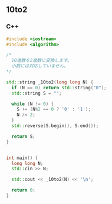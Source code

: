## 10to2
### C++
```cpp
#include <iostream>
#include <algorithm>

/*
  10進数を2進数に変換します。
  小数には対応していません。
*/

std::string _10to2(long long N) {
  if (N == 0) return std::string("0");
  std::string S = "";

  while (N != 0) {
    S += (N%2 == 0 ? '0' : '1');
    N /= 2;
  }
  std::reverse(S.begin(), S.end());

  return S;
}


int main() {
  long long N;
  std::cin >> N;

  std::cout << _10to2(N) << '\n';

  return 0;
}
```

<style>
  #ccby4 {
    display: none;
  }
</style>


